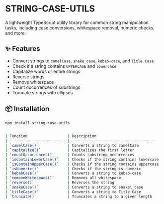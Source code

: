 # STRING-CASE-UTILS

A lightweight TypeScript utility library for common string manipulation tasks, including case conversions, whitespace removal, numeric checks, and more.

## ✨ Features

- Convert strings to `camelCase`, `snake_case`, `kebab-case`, and `Title Case`
- Check if a string contains `UPPERCASE` and `lowercase`
- Capitalize words or entire strings
- Reverse strings
- Remove whitespace
- Count occurrences of substrings
- Truncate strings with ellipses

## 📦 Installation

```bash
npm install string-case-utils


| Function                  | Description                             |
| ------------------------- | -------------------------------------   |
| `camelCase()`             | Converts a string to camelCase          |
| `capitalize()`            | Capitalizes the first letter            |
| `countOccurrences()`      | Counts substring occurrences            |
| `isContainLowerCase()`    | Checks if the string contains lowercase |
| `isContainUpperCase()`    | Checks if the string contains uppercase |
| `isNumeric()`             | Checks if the string is numeric         |
| `kebabCase()`             | Converts a string to kebab-case         |
| `removeWhitespace()`      | Removes all whitespace                  |
| `reverse()`               | Reverses the string                     |
| `snakeCase()`             | Converts a string to snake\_case        |
| `titleCase()`             | Converts a string to Title Case         |
| `truncate()`              | Truncates a string to a given length    |
